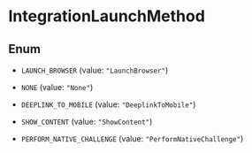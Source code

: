 

# IntegrationLaunchMethod

## Enum


* `LAUNCH_BROWSER` (value: `"LaunchBrowser"`)

* `NONE` (value: `"None"`)

* `DEEPLINK_TO_MOBILE` (value: `"DeeplinkToMobile"`)

* `SHOW_CONTENT` (value: `"ShowContent"`)

* `PERFORM_NATIVE_CHALLENGE` (value: `"PerformNativeChallenge"`)



